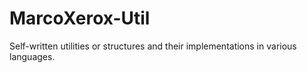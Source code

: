# MarcoXerox-Util
Self-written utilities or structures and their implementations in various languages.
